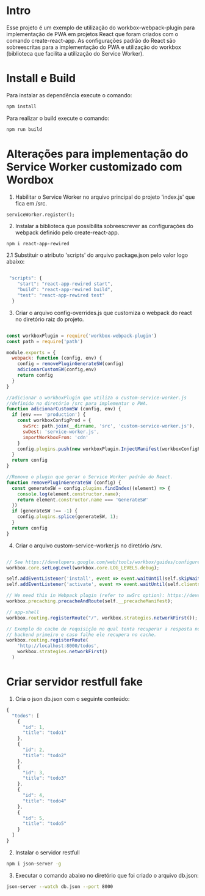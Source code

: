 # Intro

Esse projeto é um exemplo de utilização do workbox-webpack-plugin para implementação de PWA em projetos React que foram criados com o comando create-react-app. As configurações padrão do React são sobreescritas para a implementação do PWA e utilização do workbox (biblioteca que facilita a utilização do Service Worker).

# Install e Build

Para instalar as dependência execute o comando:

``` bash
npm install
```

Para realizar o build execute o comando:

``` bash
npm run build
```

# Alterações para implementação do Service Worker customizado com Wordbox

1. Habilitar o Service Worker no arquivo principal do projeto 'index.js' que fica em /src.

``` javascritp
serviceWorker.register();
```

2. Instalar a biblioteca que possibilita sobreescrever as configurações do webpack definido pelo create-react-app.

``` bash
npm i react-app-rewired
```
2.1 Substituir o atributo 'scripts' do arquivo package.json pelo valor logo abaixo:

``` javascript

 "scripts": {
    "start": "react-app-rewired start",
    "build": "react-app-rewired build",
    "test": "react-app-rewired test"
  }
  ```

3. Criar o arquivo config-overrides.js que customiza o webpack do react no diretório raiz do projeto.

``` javascript

const workboxPlugin = require('workbox-webpack-plugin')
const path = require('path')

module.exports = {
  webpack: function (config, env) {
    config = removePluginGenerateSW(config)
    adicionarCustomSW(config,env)
    return config
  }
}

//adicionar o workboxPlugin que utiliza o custom-service-worker.js 
//definido no diretório /src para implementar o PWA.
function adicionarCustomSW (config, env) {
  if (env === 'production') {
    const workboxConfigProd = {
      swSrc: path.join(__dirname, 'src', 'custom-service-worker.js'),
      swDest: 'service-worker.js',
      importWorkboxFrom: 'cdn'
    } 
    config.plugins.push(new workboxPlugin.InjectManifest(workboxConfigProd))
  }
  return config
}

//Remove o plugin que gerar o Service Worker padrão do React.
function removePluginGenerateSW (config) {
  const generateSW = config.plugins.findIndex((element) => {
    console.log(element.constructor.name);
    return element.constructor.name === 'GenerateSW'
  })
  if (generateSW !== -1) {
    config.plugins.splice(generateSW, 1);
  }
  return config
}
```
4. Criar o arquivo custom-service-worker.js no diretório /srv.

``` javascript

// See https://developers.google.com/web/tools/workbox/guides/configure-workbox
workbox.core.setLogLevel(workbox.core.LOG_LEVELS.debug);

self.addEventListener('install', event => event.waitUntil(self.skipWaiting()));
self.addEventListener('activate', event => event.waitUntil(self.clients.claim()));

// We need this in Webpack plugin (refer to swSrc option): https://developers.google.com/web/tools/workbox/modules/workbox-webpack-plugin#full_injectmanifest_config
workbox.precaching.precacheAndRoute(self.__precacheManifest);

// app-shell
workbox.routing.registerRoute("/", workbox.strategies.networkFirst());

// Exemplo de cache de requisição no qual tenta recuperar a resposta no 
// backend primeiro e caso falhe ele recupera no cache.
workbox.routing.registerRoute(
    'http://localhost:8000/todos',
    workbox.strategies.networkFirst()
  )

```

# Criar servidor restfull fake

1. Cria o json db.json com o seguinte conteúdo:

```javascript
{
  "todos": [
    {
      "id": 1,
      "title": "todo1"
    },
    {
      "id": 2,
      "title": "todo2"
    },
    {
      "id": 3,
      "title": "todo3"
    },
    {
      "id": 4,
      "title": "todo4"
    },
    {
      "id": 5,
      "title": "todo5"
    }
  ]
}
```
2. Instalar o servidor restfull

``` bash
npm i json-server -g
```

3. Executar o comando abaixo no diretório que foi criado o arquivo db.json:

``` bash
json-server --watch db.json --port 8000
```
